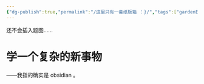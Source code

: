 ```yaml
---
{"dg-publish":true,"permalink":"/这里只有一套纸板箱 ：}/","tags":["gardenEntry"],"created":"2024-02-09T16:23:40.654+08:00","updated":"2024-02-09T19:23:50.543+08:00"}
---
```



还不会插入题图……
# 学一个复杂的新事物  
——我指的确实是 obsidian 。  